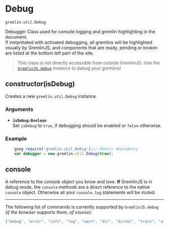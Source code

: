 # Debug

`gremlin.util.Debug` 

Debugger Class used for console logging and gremlin highlighting in the document.   
If instantiated with activated debugging, all gremlins
will be highlighted visually by GremlinJS, and components that are ready, pending or broken are listed at the bottom left
part of the site.

> This class is not directly accessible from outside GremlinJS. Use the [`GremlinJS.debug`](../../GremlinJS.html#debug) instance to debug your gremlins!

## constructor(isDebug)
Creates a new `gremlin.util.Debug` instance.

### Arguments
- **`isDebug:Boolean`**   
Set `isDebug` to `true`, if debugging should be enabled or `false` otherwise.



### Example
```js
    goog.require('gremlin.util.Debug');// Mantri dependency
    var debugger = new gremlin.util.Debug(true);
```

## console

A reference to the console object you know and love. **If** GremlinJS is in debug mode, the `console` methods are a
direct reference to the native `console` object. Otherwise all your `console.log` statements will be muted.




---

The following list of commands is currently supported by `GremlinJS.debug` *(if the browser supports them, of course)*:

```js
["debug", "error", "info", "log", "warn", "dir", "dirxml", "trace", "assert", "count", "markTimeline", "profile", "profileEnd", "time", "timeEnd", "timeStamp", "group", "groupCollapsed", "groupEnd", "clear"]
```